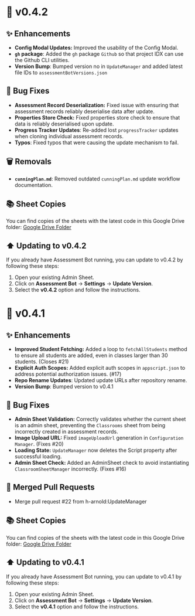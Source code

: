 # 🚀 v0.4.2

## ✨ Enhancements

*   **Config Modal Updates:** Improved the usability of the Config Modal.
*   **`gh` package**: Added the `gh` package `Github` so that project IDX can use the Github CLI utilities.
*   **Version Bump**: Bumped version no in `UpdateManager` and added latest file IDs to `assessmentBotVersions.json`

## 🐛 Bug Fixes

*   **Assessment Record Deserialization:** Fixed issue with ensuring that assessment records reliably deserialise data after update.
*   **Properties Store Check:** Fixed properties store check to ensure that data is reliably deserialised upon update.
*   **Progress Tracker Updates**: Re-added lost `progressTracker` updates when cloning individual assessment records.
*   **Typos**: Fixed typos that were causing the update mechanism to fail.


## 🗑️ Removals

*   **`cunningPlan.md`**: Removed outdated `cunningPlan.md` update workflow documentation.

## 📚 Sheet Copies

You can find copies of the sheets with the latest code in this Google Drive folder: [Google Drive Folder](https://drive.google.com/drive/folders/18uGYzFrfW5nFTEvl04VcgpL_DQGLduNU?usp=sharing)

## ⬆️ Updating to v0.4.2

If you already have Assessment Bot running, you can update to v0.4.2 by following these steps:

1.  Open your existing Admin Sheet.
2.  Click on **Assessment Bot** -> **Settings** -> **Update Version**.
3.  Select the **v0.4.2** option and follow the instructions.

# 🚀 v0.4.1

## ✨ Enhancements

*   **Improved Student Fetching:** Added a loop to `fetchAllStudents` method to ensure all students are added, even in classes larger than 30 students. (Closes #21)
*   **Explicit Auth Scopes:**  Added explicit auth scopes in `appscript.json` to address potential authorization issues. (#17)
*   **Repo Rename Updates**: Updated update URLs after repository rename.
*   **Version Bump**: Bumped version to v0.4.1

## 🐛 Bug Fixes

*   **Admin Sheet Validation:** Correctly validates whether the current sheet is an admin sheet, preventing the `Classrooms` sheet from being incorrectly created in assessment records.
*   **Image Upload URL:** Fixed `imageUploadUrl` generation in `Configuration Manager`. (Fixes #20)
*  **Loading State:** `UpdateManager` now deletes the Script property after successful loading.
*   **Admin Sheet Check:** Added an AdminSheet check to avoid instantiating `ClassroomSheetManager` incorrectly. (Fixes #16)

## 🤝 Merged Pull Requests

*   Merge pull request #22 from h-arnold:UpdateManager

## 📚 Sheet Copies

You can find copies of the sheets with the latest code in this Google Drive folder: [Google Drive Folder](https://drive.google.com/drive/folders/1V3PU0W1-D1rqGZ3ztmowcnk9HHM-taeK?usp=sharing)

## ⬆️ Updating to v0.4.1

If you already have Assessment Bot running, you can update to v0.4.1 by following these steps:

1.  Open your existing Admin Sheet.
2.  Click on **Assessment Bot** -> **Settings** -> **Update Version**.
3.  Select the **v0.4.1** option and follow the instructions.